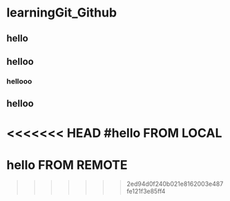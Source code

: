 # learningGit_Github
## hello
## helloo
### hellooo
## helloo
<<<<<<< HEAD
#hello FROM LOCAL
=======
# hello FROM REMOTE
>>>>>>> 2ed94d0f240b021e8162003e487fe121f3e85ff4
